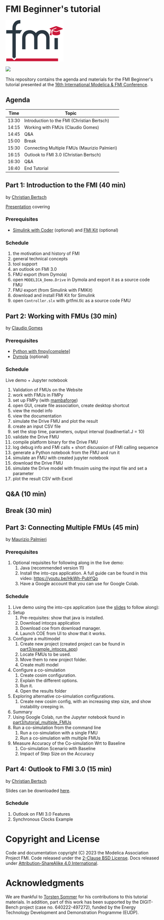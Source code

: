 # FMI Beginner's tutorial

![FMI-tutorial-logo](FMI-tutorial-logo.png)

![](https://modelica.org/events/modelica2025/images/Modelica_and_FMI_Confernce_Logo.svg)

This repository contains the agenda and materials for the FMI Beginner's tutorial presented at the [16th International Modelica & FMI Conference](https://modelica.org/events/modelica2025/). 

## Agenda

| Time  | Topic                                        |
| ----- | -------------------------------------------- |
| 13:30 | Introduction to the FMI (Christian Bertsch)  |
| 14:15 | Working with FMUs (Claudio Gomes)            |
| 14:45 | Q&A                                          |
| 15:00 | Break                                        |
| 15:30 | Connecting Multiple FMUs (Maurizio Palmieri) |
| 16:15 | Outlook to FMI 3.0 (Christian Bertsch)       |
| 16:30 | Q&A                                          |
| 16:40 | End Tutorial                                 |

## Part 1: Introduction to the FMI (40 min)

by [Christian Bertsch](https://github.com/chrbertsch)

[Presentation](part1/Introduction-to-FMI.pdf) covering

### Prerequisites

- [Simulink with Coder](https://mathworks.com/products/simulink-coder.html) (optional) and [FMI Kit](https://github.com/CATIA-Systems/FMIKit-Simulink) (optional)

### Schedule

1. the motivation and history of FMI
2. general technical concepts
3. tool support
4. an outlook on FMI 3.0
5. FMU export (from Dymola)
  1. open `MODELICA_Demo.Drive` in Dymola and export it as a source code FMU
6. FMU export (from Simulink with FMIKit)
  1. download and install FMI Kit for Simulink
  2. open `Controller.slx` with grtfmi.tlc as a source code FMU

## Part 2: Working with FMUs (30 min)

by [Claudio Gomes](https://clagms.github.io/)

### Prerequisites

- [Python with fmpy[complete]](https://github.com/CATIA-Systems/FMPy#installation)
- [Dymola](https://www.3ds.com/products-services/catia/products/dymola/) (optional)

### Schedule

Live demo + Jupyter notebook

1. Validation of FMUs on the Website
2. work with FMUs in FMPy
  1. set up FMPy (with [mambaforge](https://github.com/conda-forge/miniforge/releases))
  2. open GUI, create file association, create desktop shortcut
  3. view the model info
  4. view the documentation
  6. simulate the Drive FMU and plot the result
  7. create an input CSV file
  8. set the stop time, parameters, output interval (loadInertia1.J = 10)
  9. validate the Drive FMU 
  10. compile platform binary for the Drive FMU
  11. log debug info and FMI calls + short discussion of FMI calling sequence
  12. generate a Python notebook from the FMU and run it
3. simulate an FMU with created jupyter notebook
  1. download the Drive FMU
  2. simulate the Drive model with fmusim using the input file and set a parameter
  3. plot the result CSV with Excel

## Q&A (10 min)

## Break (30 min)

## Part 3: Connecting Multiple FMUs (45 min)

by [Maurizio Palmieri](https://github.com/mapalmieri)

### Prerequisites

1. Optional requisites for following along in the live demo:
   1. Java (recommended version 11)
   2. Install the into-cps application. A full guide can be found in this video: https://youtu.be/HkWh-PubYQo
   3. Have a Google account that you can use for Google Colab.

### Schedule

1. Live demo using the into-cps application (use the [slides](./part3/into-cps_demo.pptx) to follow along):
2. Setup
   1. Pre-requisites: show that java is installed.
   2. Download intocps application
   3. Download coe from download manager.
   4. Launch COE from UI to show that it works.
3. Configure a multimodel
   1. Create new project (created project can be found in [part3/example_intocps_app](part3/example_intocps_app))
   2. Locate FMUs to be used.
   3. Move them to new project folder.
   4. Create multi model
4. Configure a co-simulation
   1. Create cosim configuration.
   2. Explain the different options.
   3. Run it.
   4. Open the results folder
5. Exploring alternative co-simulation configurations.
   1. Create new cosim config, with an increasing step size, and show instability creeping in.
6. Summary
7. Using Google Colab, run the Jupyter notebook found in [part3/tutorial_multiple_FMUs](./part3/tutorial_multiple_FMUs/interaction_with_multiple_fmus.ipynb)
8. Run a co-simulation from the command line
   1. Run a co-simulation with a single FMU
   2. Run a co-simulation with multiple FMUs
9. Measure Accuracy of the Co-simulation Wrt to Baseline
    1. Co-simulation Scenario with Baseline
    2. Impact of Step Size on the Accuracy   

## Part 4: Outlook to FMI 3.0 (15 min)

by [Christian Bertsch](https://github.com/chrbertsch)

Slides can be downloaded [here](./part4/FMI-overall.pdf).

### Schedule
1. Outlook on FMI 3.0 Features 
2. Synchronous Clocks Example

# Copyright and License

Code and documentation copyright (C) 2023 the Modelica Association Project FMI.
Code released under the [2-Clause BSD License](https://opensource.org/licenses/BSD-2-Clause).
Docs released under [Attribution-ShareAlike 4.0 International](https://creativecommons.org/licenses/by-sa/4.0/).

# Acknowledgments

We are thankful to [Torsten Sommer](https://github.com/t-sommer) for his contributions to this tutorial materials.
In addition, part of this work has been supported by the DIGIT-Bench project (case no. 640222-497272), funded by the Energy Technology Development and Demonstration Programme (EUDP).
